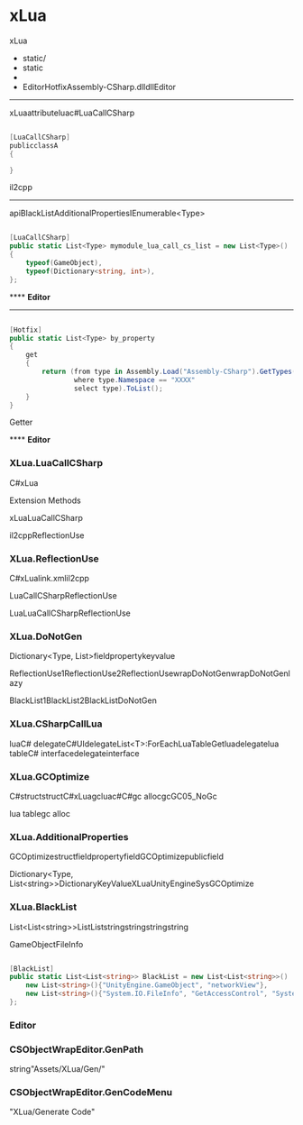 # xLua

xLua



* static/
* static
* 
* EditorHotfixAssembly-CSharp.dlldllEditor

****

xLuaattributeluac#LuaCallCSharp

~~~csharp

[LuaCallCSharp]
publicclassA
{

}

~~~

il2cpp

****

apiBlackListAdditionalPropertiesIEnumerable&lt;Type&gt;

~~~csharp

[LuaCallCSharp]
public static List<Type> mymodule_lua_call_cs_list = new List<Type>()
{
    typeof(GameObject),
    typeof(Dictionary<string, int>),
};

~~~

 ****  **Editor** 

****



~~~csharp

[Hotfix]
public static List<Type> by_property
{
    get
    {
        return (from type in Assembly.Load("Assembly-CSharp").GetTypes()
                where type.Namespace == "XXXX"
                select type).ToList();
    }
}

~~~

Getter

 ****  **Editor** 

### XLua.LuaCallCSharp

C#xLua

Extension Methods

xLuaLuaCallCSharp

il2cppReflectionUse

### XLua.ReflectionUse

C#xLualink.xmlil2cpp

LuaCallCSharpReflectionUse

LuaLuaCallCSharpReflectionUse

### XLua.DoNotGen



Dictionary<Type, List<string>>fieldpropertykeyvalue

ReflectionUse1ReflectionUse2ReflectionUsewrapDoNotGenwrapDoNotGenlazy

BlackList1BlackList2BlackListDoNotGen

### XLua.CSharpCallLua

luaC# delegateC#UIdelegateList&lt;T&gt;:ForEachLuaTableGetluadelegatelua tableC# interfacedelegateinterface

### XLua.GCOptimize

C#structstructC#xLuagcluac#C#gc allocgcGC05\_NoGc

lua tablegc alloc

### XLua.AdditionalProperties

GCOptimizestructfieldpropertyfieldGCOptimizepublicfield

Dictionary&lt;Type, List&lt;string&gt;&gt;DictionaryKeyValueXLuaUnityEngineSysGCOptimize

### XLua.BlackList





List&lt;List&lt;string&gt;&gt;ListListstringstringstringstring

GameObjectFileInfo

~~~csharp

[BlackList]
public static List<List<string>> BlackList = new List<List<string>>()  {
    new List<string>(){"UnityEngine.GameObject", "networkView"},
    new List<string>(){"System.IO.FileInfo", "GetAccessControl", "System.Security.AccessControl.AccessControlSections"},
};

~~~

### Editor

### CSObjectWrapEditor.GenPath

string&quot;Assets/XLua/Gen/&quot;

### CSObjectWrapEditor.GenCodeMenu

&quot;XLua/Generate Code&quot;